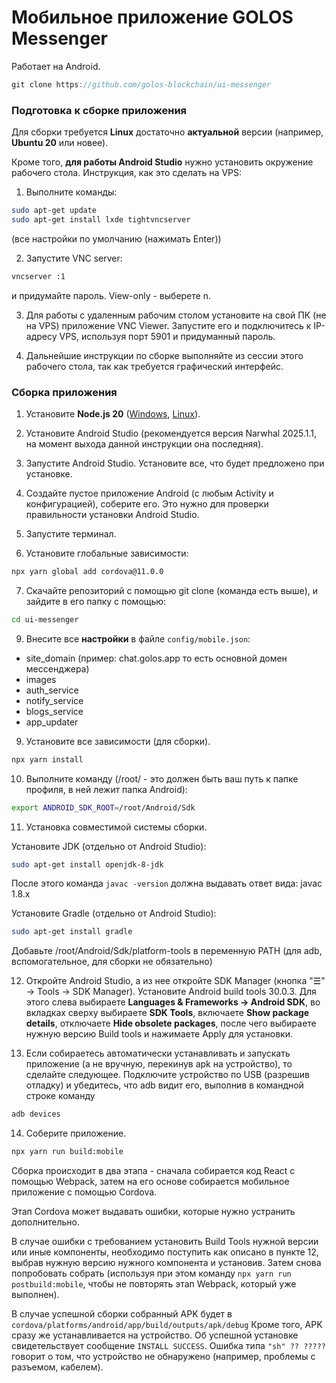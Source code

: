 # Мобильное приложение GOLOS Messenger

Работает на Android.

```js
git clone https://github.com/golos-blockchain/ui-messenger
```

### Подготовка к сборке приложения

Для сборки требуется **Linux** достаточно **актуальной** версии (например, **Ubuntu 20** или новее).

Кроме того, **для работы Android Studio** нужно установить окружение рабочего стола. Инструкция, как это сделать на VPS:

1. Выполните команды:
```sh
sudo apt-get update
sudo apt-get install lxde tightvncserver
```
(все настройки по умолчанию (нажимать Enter))

2. Запустите VNC server:
```sh
vncserver :1
```
и придумайте пароль. View-only - выберете n.

3. Для работы с удаленным рабочим столом установите на свой ПК (не на VPS) приложение VNC Viewer. Запустите его и подключитесь к IP-адресу VPS, используя порт 5901 и придуманный пароль.

4. Дальнейшие инструкции по сборке выполняйте из сессии этого рабочего стола, так как требуется графический интерфейс.

### Сборка приложения

1. Установите **Node.js 20** ([Windows](https://nodejs.org/dist/v20.19.4/node-v20.19.4-x64.msi), [Linux](https://github.com/nodesource/distributions/blob/master/README.md)). 

2. Установите Android Studio (рекомендуется версия Narwhal 2025.1.1, на момент выхода данной инструкции она последняя). 

3. Запустите Android Studio. Установите все, что будет предложено при установке.

4. Создайте пустое приложение Android (с любым Activity и конфигурацией), соберите его. Это нужно для проверки правильности установки Android Studio.

5. Запустите терминал.

6. Установите глобальные зависимости:
```sh
npx yarn global add cordova@11.0.0
```

7. Скачайте репозиторий с помощью git clone (команда есть выше), и зайдите в его папку с помощью:
```sh
cd ui-messenger
```

9. Внесите все **настройки** в файле `config/mobile.json`:

- site_domain (пример: chat.golos.app то есть основной домен мессенджера)
- images
- auth_service
- notify_service
- blogs_service
- app_updater

9. Установите все зависимости (для сборки).

```sh
npx yarn install
```

10. Выполните команду (/root/ - это должен быть ваш путь к папке профиля, в ней лежит папка Android):
```sh
export ANDROID_SDK_ROOT=/root/Android/Sdk
```

11. Установка совместимой системы сборки.

Установите JDK (отдельно от Android Studio):
```sh
sudo apt-get install openjdk-8-jdk
```
После этого команда `javac -version` должна выдавать ответ вида: javac 1.8.x

Установите Gradle (отдельно от Android Studio):
```sh
sudo apt-get install gradle
```

Добавьте /root/Android/Sdk/platform-tools в переменную PATH (для adb, вспомогательное, для сборки не обязательно)

12. Откройте Android Studio, а из нее откройте SDK Manager (кнопка "☰" -> Tools -> SDK Manager). Установите Android build tools 30.0.3.
    Для этого слева выбираете **Languages & Frameworks -> Android SDK**, во вкладках сверху выбираете **SDK Tools**, включаете **Show package details**, отключаете **Hide obsolete packages**, после чего выбираете нужную версию Build tools и нажимаете Apply для установки.

13. Если собираетесь автоматически устанавливать и запускать приложение (а не вручную, перекинув apk на устройство), то сделайте следующее. Подключите устройство по USB (разрешив отладку) и убедитесь, что adb видит его, выполнив в командной строке команду
```sh
adb devices
```

14. Соберите приложение.

```sh
npx yarn run build:mobile
```
Сборка происходит в два этапа - сначала собирается код React с помощью Webpack, затем на его основе собирается мобильное приложение с помощью Cordova.  

Этап Cordova может выдавать ошибки, которые нужно устранить дополнительно.

В случае ошибки с требованием установить Build Tools нужной версии или иные компоненты, необходимо поступить как описано в пункте 12, выбрав нужную версию нужного компонента и установив. Затем снова попробовать собрать (используя при этом команду `npx yarn run postbuild:mobile`, чтобы не повторять этап Webpack, который уже выполнен).

В случае успешной сборки собранный APK будет в `cordova/platforms/android/app/build/outputs/apk/debug`
Кроме того, APK сразу же устанавливается на устройство. Об успешной установке свидетельствует сообщение `INSTALL SUCCESS`. Ошибка типа `"sh" ?? ?????` говорит о том, что устройство не обнаружено (например, проблемы с разъемом, кабелем).
